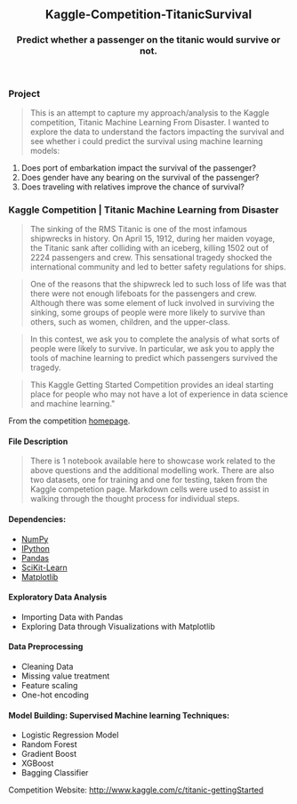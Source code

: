 <p align="center">
  
  <h2 align="center">Kaggle-Competition-TitanicSurvival</h2>
  <h3 align="center">Predict whether a passenger on the titanic would survive or not.</h3>
  
</p>

<br> 

### Project

>This is an attempt to capture my approach/analysis to the Kaggle competition, Titanic Machine Learning From Disaster. I wanted to explore the data to understand the factors impacting the survival and see whether i could predict the survival using machine learning models:

1. Does port of embarkation impact the survival of the passenger?
2. Does gender have any bearing on the survival of the passenger?
3. Does traveling with relatives improve the chance of survival?

   

### Kaggle Competition | Titanic Machine Learning from Disaster

>The sinking of the RMS Titanic is one of the most infamous shipwrecks in history.  On April 15, 1912, during her maiden voyage, the Titanic sank after colliding with an iceberg, killing 1502 out of 2224 passengers and crew.  This sensational tragedy shocked the international community and led to better safety regulations for ships.

>One of the reasons that the shipwreck led to such loss of life was that there were not enough lifeboats for the passengers and crew.  Although there was some element of luck involved in surviving the sinking, some groups of people were more likely to survive than others, such as women, children, and the upper-class.

>In this contest, we ask you to complete the analysis of what sorts of people were likely to survive.  In particular, we ask you to apply the tools of machine learning to predict which passengers survived the tragedy.

>This Kaggle Getting Started Competition provides an ideal starting place for people who may not have a lot of experience in data science and machine learning."

From the competition [homepage](http://www.kaggle.com/c/titanic-gettingStarted).

#### File Description
> There is 1 notebook available here to showcase work related to the above questions and the additional modelling work. There are also two datasets, one for training and one for testing, taken from the Kaggle competetion page. Markdown cells were used to assist in walking through the thought process for individual steps.

#### Dependencies:
* [NumPy](http://www.numpy.org/)
* [IPython](http://ipython.org/)
* [Pandas](http://pandas.pydata.org/)
* [SciKit-Learn](http://scikit-learn.org/stable/)
* [Matplotlib](http://matplotlib.org/)

#### Exploratory Data Analysis
*   Importing Data with Pandas
*   Exploring Data through Visualizations with Matplotlib

#### Data Preprocessing
*   Cleaning Data
*   Missing value treatment
*   Feature scaling
*   One-hot encoding

#### Model Building: Supervised Machine learning Techniques:
*   Logistic Regression Model
*   Random Forest
*   Gradient Boost
*   XGBoost 
*   Bagging Classifier



Competition Website: http://www.kaggle.com/c/titanic-gettingStarted

